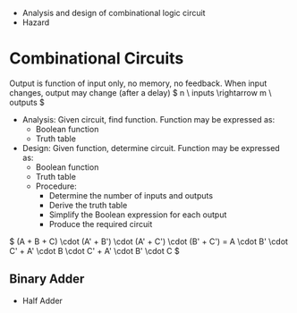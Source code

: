 - Analysis and design of combinational logic circuit
- Hazard 
# Combinational Circuits
Output is function of input only, no memory, no feedback. When input changes, output may change (after a delay)
$ n \ inputs \rightarrow m \ outputs $

- Analysis: Given circuit, find function. Function may be expressed as:
    - Boolean function
    - Truth table
- Design: Given function, determine circuit. Function may be expressed as:
    - Boolean function
    - Truth table
    - Procedure:
        - Determine the number of inputs and outputs
        - Derive the truth table
        - Simplify the Boolean expression for each output
        - Produce the required circuit

$ (A + B + C) \cdot (A' + B') \cdot (A' + C') \cdot (B' + C') = A \cdot B' \cdot C' + A' \cdot B \cdot C' + A' \cdot B' \cdot C $

## Binary Adder
- Half Adder
